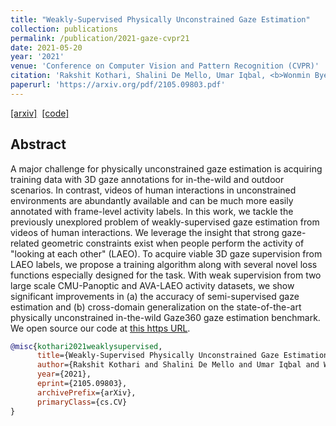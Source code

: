 ```yaml
---
title: "Weakly-Supervised Physically Unconstrained Gaze Estimation"
collection: publications
permalink: /publication/2021-gaze-cvpr21
date: 2021-05-20
year: '2021'
venue: 'Conference on Computer Vision and Pattern Recognition (CVPR)'
citation: 'Rakshit Kothari, Shalini De Mello, Umar Iqbal, <b>Wonmin Byeon</b>, Seonwook Park, Jan Kautz <b>|</b> <i>CVPR 2021 (oral)</i> '
paperurl: 'https://arxiv.org/pdf/2105.09803.pdf'
---
```

[[arxiv]](https://arxiv.org/abs/2105.09803.pdf) &nbsp;[[code]](https://github.com/NVlabs/weakly-supervised-gaze)

## Abstract
A major challenge for physically unconstrained gaze estimation is acquiring training data with 3D gaze annotations for in-the-wild and outdoor scenarios. In contrast, videos of human interactions in unconstrained environments are abundantly available and can be much more easily annotated with frame-level activity labels. In this work, we tackle the previously unexplored problem of weakly-supervised gaze estimation from videos of human interactions. We leverage the insight that strong gaze-related geometric constraints exist when people perform the activity of "looking at each other" (LAEO). To acquire viable 3D gaze supervision from LAEO labels, we propose a training algorithm along with several novel loss functions especially designed for the task. With weak supervision from two large scale CMU-Panoptic and AVA-LAEO activity datasets, we show significant improvements in (a) the accuracy of semi-supervised gaze estimation and (b) cross-domain generalization on the state-of-the-art physically unconstrained in-the-wild Gaze360 gaze estimation benchmark. We open source our code at [this https URL](https://github.com/NVlabs/weakly-supervised-gaze). 


```bib
@misc{kothari2021weaklysupervised,
      title={Weakly-Supervised Physically Unconstrained Gaze Estimation}, 
      author={Rakshit Kothari and Shalini De Mello and Umar Iqbal and Wonmin Byeon and Seonwook Park and Jan Kautz},
      year={2021},
      eprint={2105.09803},
      archivePrefix={arXiv},
      primaryClass={cs.CV}
}
```

